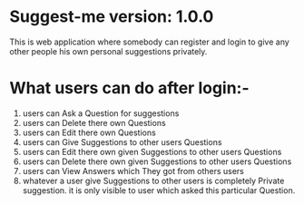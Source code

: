 # Suggest-me version: 1.0.0
This is web application where somebody can register and login to give any other people his own personal suggestions privately.

# What users can do after login:-
 
1) users can Ask a Question for suggestions
2) users can Delete there own Questions
3) users can Edit there own Questions
4) users can Give Suggestions to other users Questions
5) users can Edit there own given Suggestions to other users Questions
6) users can Delete there own given Suggestions to other users Questions
7) users can View Answers which They got from others users
8) whatever a user give Suggestions to other users is completely Private suggestion. it is only visible to user which asked this particular Question.

